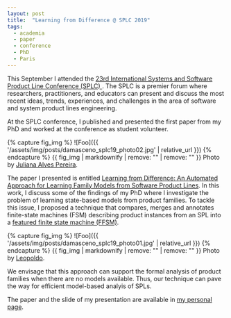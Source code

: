 ```yaml
---
layout: post
title:  "Learning from Difference @ SPLC 2019"
tags:
  - academia
  - paper
  - conference
  - PhD
  - Paris
---
```



This September I attended the 
<a href='https://splc2019.net'>
23rd International Systems and Software Product Line Conference (SPLC)
</a>.
The SPLC is a premier forum where researchers, practitioners, and educators can present and discuss 
the most recent ideas, trends, experiences, and challenges in the area of 
software and system product lines engineering.

At the SPLC conference, 
I published and presented the first paper from my PhD and
worked at the conference as student volunteer.


{% capture fig_img %} ![Foo]({{ '/assets/img/posts/damasceno_splc19_photo02.jpg' | relative_url }}) {% endcapture %}
{{ fig_img | markdownify | remove: "" | remove: "" }} 
Photo by 
<a href='https://twitter.com/splcconf/status/1172067377166671872'>Juliana Alves Pereira</a>.


The paper I presented is entitled 
<a href='https://dl.acm.org/citation.cfm?doid=3336294.3336307'>Learning from Difference: An Automated Approach for Learning Family Models from Software Product Lines</a>.
In this work, I discuss some of the findings of my PhD where 
I investigate the problem of learning state-based models from product families.
To tackle this issue, I proposed a technique that 
compares, merges and annotates finite-state machines (FSM) describing 
product instances from an SPL into a 
<a href='https://link.springer.com/chapter/10.1007/978-3-319-57666-4_13'>featured finite state machine (FFSM)</a>.

{% capture fig_img %} ![Foo]({{ '/assets/img/posts/damasceno_splc19_photo01.jpg' | relative_url }}) {% endcapture %}
{{ fig_img | markdownify | remove: "" | remove: "" }} 
Photo by 
<a href='https://twitter.com/splcconf/status/1171811135072460801'>Leopoldo</a>.


We envisage that this approach can support the formal analysis of 
product families when there are no models available.
Thus, our technique can pave the way for efficient model-based analyis of SPLs.

The paper and the slide of my presentation are available in 
<a href='https://damascenodiego.github.io/publications/#2019'>my personal page</a>.

